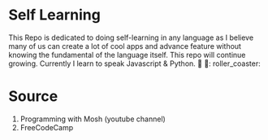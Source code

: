 # Self Learning

This Repo is dedicated to doing self-learning in any language as I believe many of us can create a lot of cool apps and advance feature without knowing the fundamental of the language itself. This repo will continue growing. Currently I learn to speak Javascript & Python. :cherry_blossom: :snake:: roller_coaster:
 
# Source
1. Programming with Mosh (youtube channel)
2. FreeCodeCamp
